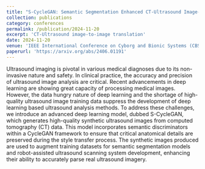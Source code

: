 ```yaml
---
title: "S-CycleGAN: Semantic Segmentation Enhanced CT-Ultrasound Image-to-Image Translation for Robotic Ultrasonography"
collection: publications
category: conferences
permalink: /publication/2024-11-20
excerpt: 'CT-Ultrasound image-to-image translation'
date: 2024-11-20
venue: 'IEEE International Conference on Cyborg and Bionic Systems (CBS)'
paperurl: 'https://arxiv.org/abs/2406.01191'
---
```


Ultrasound imaging is pivotal in various medical diagnoses due to its non-invasive nature and safety. In clinical practice, the accuracy and precision of ultrasound image analysis are critical. Recent advancements in deep learning are showing great capacity of processing medical images. However, the data hungry nature of deep learning and the shortage of high-quality ultrasound image training data suppress the development of deep learning based ultrasound analysis methods. To address these challenges, we introduce an advanced deep learning model, dubbed S-CycleGAN, which generates high-quality synthetic ultrasound images from computed tomography (CT) data. This model incorporates semantic discriminators within a CycleGAN framework to ensure that critical anatomical details are preserved during the style transfer process. The synthetic images produced are used to augment training datasets for semantic segmentation models and robot-assisted ultrasound scanning system development, enhancing their ability to accurately parse real ultrasound imagery.
